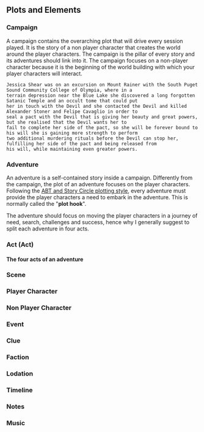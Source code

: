 ## Plots and Elements

### Campaign

A campaign contains the overarching plot that will drive every session played. It is the story of a non player character
that creates the world around the player characters. The campaign is the pillar of every story and its adventures should
link into it. The campaign focuses on a non-player character because it is the beginning of the world building with
which your player characters will interact.

```example
Jessica Shear was on an excursion on Mount Rainer with the South Puget Sound Community College of Olympia, where in a 
terrain depression near the Blue Lake she discovered a long forgotten Satanic Temple and an occult tome that could put 
her in touch with the Devil and she contacted the Devil and killed Alexander Stoner and Felipe Cavaglio in order to 
seal a pact with the Devil that is giving her beauty and great powers, but she realised that the Devil wants her to 
fail to complete her side of the pact, so she will be forever bound to his will she is gaining more strength to perform 
two additional murdering rituals before the Devil can stop her, fulfilling her side of the pact and being released from 
his will, while maintaining even greater powers.
```

### Adventure

An adventure is a self-contained story inside a campaign. Differently from the campaign, the plot of an adventure
focuses on the player characters. Following the [ABT and Story Circle plotting style](#a-note-about-plotting), every
adventure must provide the player characters a need to embark in the adventure. This is normally called the "**plot
hook**".

The adventure should focus on moving the player characters in a journey of need, search, challenges and success, hence
why I generally suggest to split each adventure in four acts.

### Act (Act)



#### The four acts of an adventure



### Scene


### Player Character


### Non Player Character


### Event


### Clue


### Faction


### Lodation


### Timeline


### Notes


### Music
